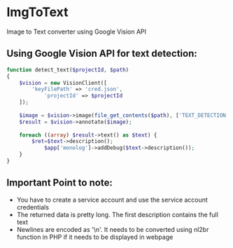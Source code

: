 # ImgToText
Image to Text converter using Google Vision API

## Using Google Vision API for text detection:

```php
function detect_text($projectId, $path)
{
    $vision = new VisionClient([
		'keyFilePath' => 'cred.json',
        	'projectId' => $projectId
    ]);
    
    $image = $vision->image(file_get_contents($path), ['TEXT_DETECTION']);
    $result = $vision->annotate($image);
    
    foreach ((array) $result->text() as $text) {
		$ret=$text->description();
        	$app['monolog']->addDebug($text->description());
    }
}
```

## Important Point to note:

* You have to create a service account and use the service account credentials
* The returned data is pretty long. The first description contains the full text
* Newlines are encoded as '\n'. It needs to be converted using nl2br function in PHP if it needs to be displayed in webpage
